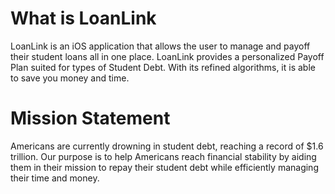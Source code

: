 # What is LoanLink
LoanLink is an iOS application that allows the user to manage and payoff their student loans all in one place. LoanLink provides a personalized Payoff Plan suited for types of Student Debt. With its refined algorithms, it is able to save you money and time.

# Mission Statement
Americans are currently drowning in student debt, reaching a record of $1.6 trillion. Our purpose is to help Americans reach financial stability by aiding them in their mission to repay their student debt while efficiently managing their time and money.
